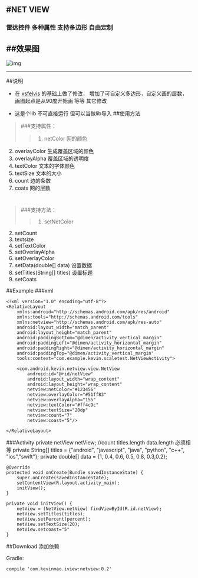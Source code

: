 #NET VIEW
---
### 雷达控件 多种属性 支持多边形 自由定制

##效果图
---
![img](https://github.com/vinyumao/NetView/blob/master/netview/src/main/res/raw/screenshot/1951.png)

---
##说明
* 在 [xsfelvis](https://github.com/xsfelvis/NetView) 的基础上做了修改， 增加了可自定义多边形，自定义画的层数，画图起点是从90度开始画
等等 其它修改

* 这是个lib 不可直接运行 但可以当做lib导入 
##使用方法
> ###支持属性：
>> 1. netColor 网的颜色
2. overlayColor 生成覆盖区域的颜色
3. overlayAlpha 覆盖区域的透明度
4. textColor 文本的字体颜色
5. textSize 文本的大小
6. count 边的条数
7. coats 网的层数
#  #
> ###支持方法：
>>1. setNetColor
2. setCount
3. textsize
4. setTextColor
5. setOverlayAlpha
6. setOverlayColor
7. setData(double[] data)  设置数据
8. setTitles(String[] titles) 设置标题
9. setCoats


##Example
###xml

	<?xml version="1.0" encoding="utf-8"?>
	<RelativeLayout
	    xmlns:android="http://schemas.android.com/apk/res/android"
	    xmlns:tools="http://schemas.android.com/tools"
	    xmlns:netview="http://schemas.android.com/apk/res-auto"
	    android:layout_width="match_parent"
	    android:layout_height="match_parent"
	    android:paddingBottom="@dimen/activity_vertical_margin"
	    android:paddingLeft="@dimen/activity_horizontal_margin"
	    android:paddingRight="@dimen/activity_horizontal_margin"
	    android:paddingTop="@dimen/activity_vertical_margin"
	    tools:context="com.example.kevin.scaletest.NetViewActivity">

	    <com.android.kevin.netview.view.NetView
			android:id="@+id/netView"
	        android:layout_width="wrap_content"
	        android:layout_height="wrap_content"
	        netview:netColor="#123456"
	        netview:overlayColor="#51ff83"
	        netview:overlayAlpha="155"
	        netview:textColor="#ff4c9c"
	        netview:textSize="20dp"
	        netview:count="7"
	        netview:coast="5"/>

	</RelativeLayout>

###Activity
	private netView netView;
	//count titles.length data.length 必须相等
    private String[] titles = {"android", "javascript", "java", "python", "c++", "ios","swift"};
    private double[] data = {1, 0.4, 0.6, 0.5, 0.8, 0.3,0.2};

    @Override
    protected void onCreate(Bundle savedInstanceState) {
        super.onCreate(savedInstanceState);
        setContentView(R.layout.activity_main);
        initView();
    }

    private void initView() {
        netView = (NetView.netView) findViewById(R.id.netView);
        netView.setTitles(titles);
        netView.setPercent(percent);
		netView.setTextSize(20);
		netView.setcoast="5"
    }

##Download  添加依赖

 Gradle:

	compile 'com.kevinmao.iview:netview:0.2'